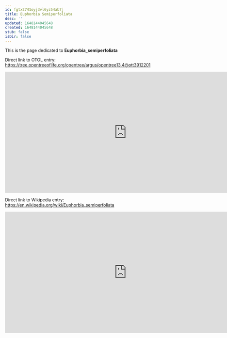 ```yaml
---
id: fgtx2741oyj3vl6yz54ab7j
title: Euphorbia Semiperfoliata
desc: ''
updated: 1648144045648
created: 1648144045648
stub: false
isDir: false
---
```

This is the page dedicated to **Euphorbia_semiperfoliata**


Direct link to OTOL entry: https://tree.opentreeoflife.org/opentree/argus/opentree13.4@ott3912201



<html>
    <body>
    <iframe src="https://tree.opentreeoflife.org/opentree/argus/opentree13.4@ott3912201"
    width="800" height="400" frameborder="0" allowfullscreen> </iframe>
    </body>
</html>
    


Direct link to Wikipedia entry: https://en.wikipedia.org/wiki/Euphorbia_semiperfoliata



<html>
    <body>
    <iframe src="https://en.wikipedia.org/wiki/Euphorbia_semiperfoliata"
    width="800" height="400" frameborder="0" allowfullscreen> </iframe>
    </body>
</html>
    
